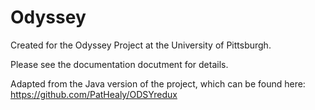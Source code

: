 # Odyssey
Created for the Odyssey Project at the University of Pittsburgh.

Please see the documentation docutment for details.

Adapted from the Java version of the project, which can be found here: https://github.com/PatHealy/ODSYredux
